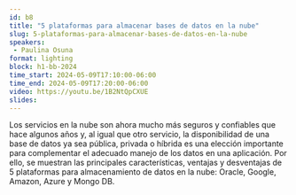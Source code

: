```yaml
---
id: b8
title: "5 plataformas para almacenar bases de datos en la nube"
slug: 5-plataformas-para-almacenar-bases-de-datos-en-la-nube
speakers:
 - Paulina Osuna
format: lighting
block: h1-bb-2024
time_start: 2024-05-09T17:10:00-06:00
time_end: 2024-05-09T17:20:00-06:00
video: https://youtu.be/1B2NtQpCXUE
slides:
---
```


​Los servicios en la nube son ahora mucho más seguros y confiables que hace algunos años y, al igual que otro servicio, la disponibilidad de una base de datos ya sea pública, privada o híbrida es una elección importante para complementar el adecuado manejo de los datos en una aplicación. Por ello, se muestran las principales características, ventajas y desventajas de 5 plataformas para almacenamiento de datos en la nube: Oracle, Google, Amazon, Azure y Mongo DB.
